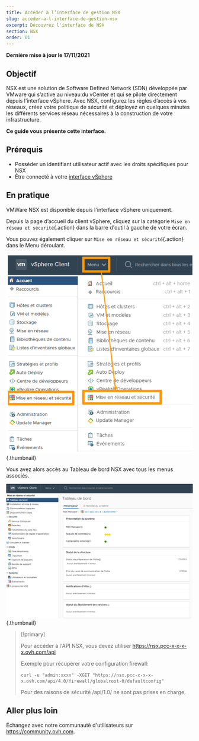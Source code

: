 ```yaml
---
title: Accéder à l’interface de gestion NSX
slug: acceder-a-l-interface-de-gestion-nsx
excerpt: Découvrez l'interface de NSX
section: NSX
order: 01
---
```


**Dernière mise à jour le 17/11/2021**

## Objectif

NSX est une solution de Software Defined Network (SDN) développée par VMware qui s’active au niveau du vCenter et qui se pilote directement depuis l'interface vSphere. Avec NSX, configurez les règles d’accès à vos réseaux, créez votre politique de sécurité et déployez en quelques minutes les différents services réseau nécessaires à la construction de votre infrastructure.

**Ce guide vous présente cette interface.**

## Prérequis

- Posséder un identifiant utilisateur actif avec les droits spécifiques pour NSX
- Être connecté à votre [interface vSphere](../connexion-interface-vsphere/)

## En pratique

VMWare NSX est disponible depuis l'interface vSphere uniquement.

Depuis la page d’accueil du client vSphere, cliquez sur la catégorie `Mise en réseau et sécurité`{.action} dans la barre d'outil à gauche de votre écran.

Vous pouvez également cliquer sur `Mise en réseau et sécurité`{.action} dans le Menu déroulant.

![Networking and Security](images/Inter01fr.png){.thumbnail}

Vous avez alors accès au Tableau de bord NSX avec tous les menus associés.

![Networking and Security](images/Inter02fr.png){.thumbnail}

> [!primary]
>
> Pour accéder à l'API NSX, vous devez utiliser https://nsx.pcc-x-x-x-x.ovh.com/api
>
> Exemple pour récupérer votre configuration firewall: 
>
> ```
> curl -u "admin:xxxx" -XGET "https://nsx.pcc-x-x-x-x.ovh.com/api/4.0/firewall/globalroot-0/defaultconfig"
> ```
>
> Pour des raisons de sécurité /api/1.0/ ne sont pas prises en charge.
> 


## Aller plus loin

Échangez avec notre communauté d'utilisateurs sur <https://community.ovh.com>.
